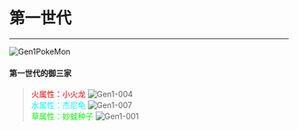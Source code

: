 # 第一世代

---

![Gen1PokeMon](/images/PokeMons/InitialPokeMon/gen1.jpg)

<h4>第一世代的御三家</h4>

><font color="#FF0000">火属性：小火龙</font>
>![Gen1-004](/images/PokeMons/Gen1/004.gif "小火龙")<br>
><font color="#00FFFF">水属性：杰尼龟</font>
>![Gen1-007](/images/PokeMons/Gen1/007.gif "杰尼龟")<br>
><font color="#00FF00">草属性：妙蛙种子</font>
>![Gen1-001](/images/PokeMons/Gen1/001.gif "妙蛙种子")<br>
